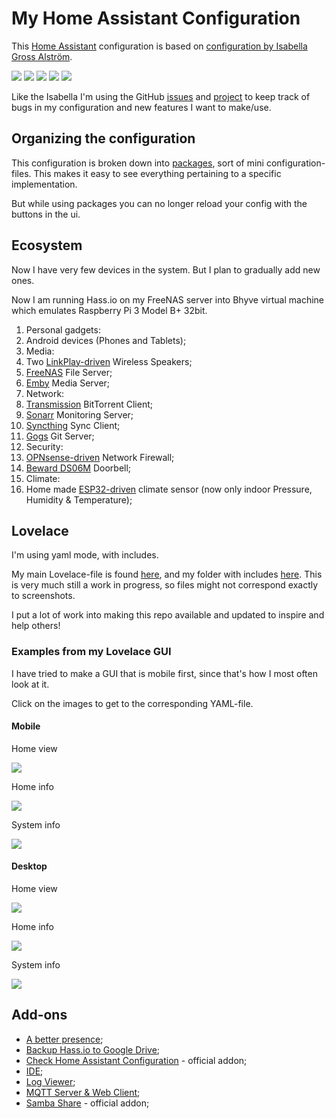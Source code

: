 # My Home Assistant Configuration

This [Home Assistant](https://www.home-assistant.io/) configuration is based on [configuration by Isabella Gross Alström](https://isabellaalstrom.github.io/).

![](https://img.shields.io/maintenance/yes/2019.svg?style=popout)
![](https://img.shields.io/github/last-commit/Limych/hassio-config.svg?style=popout)
![](https://img.shields.io/github/issues-raw/Limych/hassio-config.svg?label=Open%20todos&style=popout)
![](https://img.shields.io/github/issues-closed-raw/Limych/hassio-config.svg?colorB=green&label=Closed%20todos&style=popout)
![](https://img.shields.io/github/issues/Limych/hassio-config/bug.svg?colorB=red&label=Bugs&style=popout)

Like the Isabella I'm using the GitHub [issues](https://github.com/Limych/hassio-config/issues) and [project](https://github.com/Limych/hassio-config/projects/1) to keep track of bugs in my configuration and new features I want to make/use.

## Organizing the configuration

This configuration is broken down into [packages](https://www.home-assistant.io/docs/configuration/packages/), sort of mini configuration-files. This makes it easy to see everything pertaining to a specific implementation.

But while using packages you can no longer reload your config with the buttons in the ui.

## Ecosystem

Now I have very few devices in the system. But I plan to gradually add new ones.

Now I am running Hass.io on my FreeNAS server into Bhyve virtual machine which emulates Raspberry Pi 3 Model B+ 32bit.

1. Personal gadgets:
  1. Android devices (Phones and Tablets);
1. Media:
  1. Two [LinkPlay-driven](https://linkplay.com/) Wireless Speakers;
  1. [FreeNAS](https://freenas.org/) File Server;
  1. [Emby](https://emby.media/) Media Server;
1. Network:
  1. [Transmission](https://transmissionbt.com/) BitTorrent Client;
  1. [Sonarr](https://sonarr.tv/) Monitoring Server;
  1. [Syncthing](https://syncthing.net/) Sync Client;
  1. [Gogs](https://gogs.io/) Git Server;
1. Security:
  1. [OPNsense-driven](https://opnsense.org/) Network Firewall;
  1. [Beward DS06M](https://www.beward.ru/katalog/ip-videodomofony/vyzyvnye-paneli/vyzyvnaya-panel-ds06m/) Doorbell;
1. Climate:
  1. Home made [ESP32-driven](https://ru.wikipedia.org/wiki/ESP32) climate sensor (now only indoor Pressure, Humidity & Temperature);

## Lovelace

I'm using yaml mode, with includes.

My main Lovelace-file is found [here](https://github.com/Limych/hassio-config/blob/master/ui-lovelace.yaml), and my folder with includes [here](https://github.com/Limych/hassio-config/tree/master/lovelace). This is very much still a work in progress, so files might not correspond exactly to screenshots.

I put a lot of work into making this repo available and updated to inspire and help others!

### Examples from my Lovelace GUI

I have tried to make a GUI that is mobile first, since that's how I most often look at it.

Click on the images to get to the corresponding YAML-file.

#### Mobile

Home view

[![](https://raw.githubusercontent.com/Limych/hassio-config/master/docs/images/mobile_home.jpg)](https://github.com/Limych/hassio-config/blob/master/lovelace/00_home_view.yaml)

Home info

[![](https://raw.githubusercontent.com/Limych/hassio-config/master/docs/images/mobile_home_info.jpg)](https://github.com/Limych/hassio-config/blob/master/lovelace/10_home_info_view.yaml)

System info

[![](https://raw.githubusercontent.com/Limych/hassio-config/master/docs/images/mobile_system_info.jpg)](https://github.com/Limych/hassio-config/blob/master/lovelace/30_system_info_view.yaml)

#### Desktop

Home view

[![](https://raw.githubusercontent.com/Limych/hassio-config/master/docs/images/desktop_home.jpg)](https://github.com/Limych/hassio-config/blob/master/lovelace/00_home_view.yaml)

Home info

[![](https://raw.githubusercontent.com/Limych/hassio-config/master/docs/images/desktop_home_info.jpg)](https://github.com/Limych/hassio-config/blob/master/lovelace/10_home_info_view.yaml)

System info

[![](https://raw.githubusercontent.com/Limych/hassio-config/master/docs/images/desktop_system_info.jpg)](https://github.com/Limych/hassio-config/blob/master/lovelace/30_system_info_view.yaml)

## Add-ons

* [A better presence](https://github.com/helto4real/hassio-add-ons/tree/master/presence);
* [Backup Hass.io to Google Drive](https://github.com/samccauley/addon-hassiogooglebackup#readme);
* [Check Home Assistant Configuration](https://www.home-assistant.io/addons/check_config/) - official addon;
* [IDE](https://github.com/hassio-addons/addon-ide/blob/master/README.md);
* [Log Viewer](https://github.com/hassio-addons/addon-log-viewer);
* [MQTT Server & Web Client](https://github.com/hassio-addons/addon-mqtt/blob/master/README.md);
* [Samba Share](https://www.home-assistant.io/addons/samba/) - official addon;
